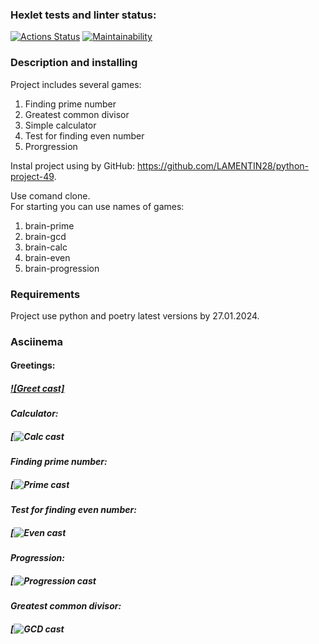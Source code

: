 ### Hexlet tests and linter status:
[![Actions Status](https://github.com/LAMENTIN28/python-project-49/actions/workflows/hexlet-check.yml/badge.svg)](https://github.com/LAMENTIN28/python-project-49/actio>)
[![Maintainability](https://api.codeclimate.com/v1/badges/31d7fa3907903390103d/maintainability)](https://codeclimate.com/github/LAMENTIN28/python-project-49/maintainability)

### Description and installing
Project includes several games:
1. Finding prime number
2. Greatest common divisor
3. Simple calculator
4. Test for finding even number
5. Prorgression  

Instal project using by GitHub: https://github.com/LAMENTIN28/python-project-49.  
 
Use comand clone.  
For starting you can use names of games:
1. brain-prime
2. brain-gcd
3. brain-calc
4. brain-even
5. brain-progression

### Requirements
Project use python and poetry latest versions by 27.01.2024.

### Asciinema
#### **Greetings:**
##### [![Greet cast]](https://asciinema.org/a/AsypkHADsSJ9HC5dcQnaPpfot)

#### *Calculator:*
##### [![Calc cast](https://asciinema.org/a/0FxC9WQdk4kuEIzngPdQeomEI)

#### *Finding prime number:* 
#####  [![Prime cast](https://asciinema.org/a/dBV5WiuCXgrKTsfVJIdEs1o1y)

#### *Test for finding even number:* 
##### [![Even cast](https://asciinema.org/a/ERn9W0Dn84p8805WINp22THVL)

#### *Progression:* 
##### [![Progression cast](https://asciinema.org/a/MPXzZ97Blgy0csrTspQkVgyOj)

#### *Greatest common divisor:* 
##### [![GCD cast](https://asciinema.org/a/1wnOu9jE2yMOITSe9MQWbZlfx)
